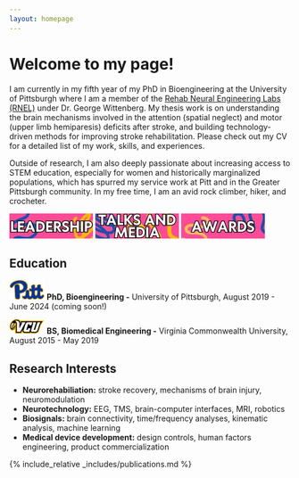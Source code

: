 ```yaml
---
layout: homepage
---
```


# Welcome to my page! 

I am currently in my fifth year of my PhD in Bioengineering at the University of Pittsburgh where I am a member of the [Rehab Neural Engineering Labs (RNEL)](https://www.rnel.pitt.edu/) under Dr. George Wittenberg. My thesis work is on understanding the brain mechanisms involved in the attention (spatial neglect) and motor (upper limb hemiparesis) deficits after stroke, and building technology-driven methods for improving stroke rehabilitation. Please check out my CV for a detailed list of my work, skills, and experiences. 

Outside of research, I am also deeply passionate about increasing access to STEM education, especially for women and historically marginalized populations, which has spurred my service work at Pitt and in the Greater Pittsburgh community. In my free time, I am an avid rock climber, hiker, and crocheter. 

[![Leadership](/assets/img/leadership.JPG)](./leadership.html)  [![Talks and Media](/assets/img/talks.JPG)](./talks.html)  [![Awards](/assets/img/awards.JPG)](./awards.html)

## Education

![Pitt](/assets/img/Pitt.png) **PhD, Bioengineering -** University of Pittsburgh, August 2019 - June 2024 (coming soon!)

![VCU](/assets/img/VCU.png) **BS, Biomedical Engineering -** Virginia Commonwealth University, August 2015 - May 2019

## Research Interests

- **Neurorehabiliation:** stroke recovery, mechanisms of brain injury, neuromodulation
- **Neurotechnology:** EEG, TMS, brain-computer interfaces, MRI, robotics
- **Biosignals:** brain connectivity, time/frequency analyses, kinematic analysis, machine learning
- **Medical device development:** design controls, human factors engineering, product commercialization

{% include_relative _includes/publications.md %}


